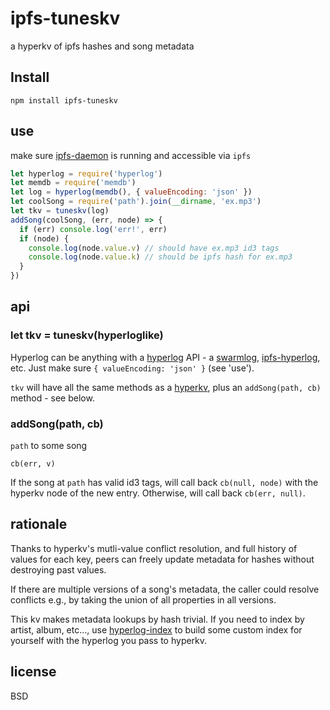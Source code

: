 # ipfs-tuneskv

a hyperkv of ipfs hashes and song metadata

## Install

```
npm install ipfs-tuneskv
```

## use

make sure [ipfs-daemon](https://ipfs.io/) is running and accessible via `ipfs`

```javascript
let hyperlog = require('hyperlog')
let memdb = require('memdb')
let log = hyperlog(memdb(), { valueEncoding: 'json' })
let coolSong = require('path').join(__dirname, 'ex.mp3')
let tkv = tuneskv(log)
addSong(coolSong, (err, node) => {
  if (err) console.log('err!', err)
  if (node) {
    console.log(node.value.v) // should have ex.mp3 id3 tags
    console.log(node.value.k) // should be ipfs hash for ex.mp3
  }
})
```

## api

### let tkv = tuneskv(hyperloglike)

Hyperlog can be anything with a [hyperlog](https://github.com/mafintosh/hyperlog) API - a [swarmlog](https://github.com/substack/swarmlog), [ipfs-hyperlog](https://github.com/noffle/ipfs-hyperlog), etc. Just make sure `{ valueEncoding: 'json' }` (see 'use').

`tkv` will have all the same methods as a [hyperkv](https://www.npmjs.com/package/hyperkv), plus an `addSong(path, cb)` method - see below.

### addSong(path, cb)

`path` to some song

`cb(err, v)`

If the song at `path` has valid id3 tags, will call back `cb(null, node)` with the hyperkv node of the new entry. Otherwise, will call back `cb(err, null)`.

## rationale

Thanks to hyperkv's mutli-value conflict resolution, and full history of values for each key, peers can freely update metadata for hashes without destroying past values. 

If there are multiple versions of a song's metadata, the caller could resolve conflicts e.g., by taking the union of all properties in all versions.

This kv makes metadata lookups by hash trivial. If you need to index by artist, album, etc..., use [hyperlog-index](https://www.npmjs.com/package/hyperlog-index) to build some custom index for yourself with the hyperlog you pass to hyperkv.


## license

BSD
